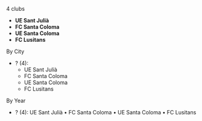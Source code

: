 4 clubs

- **UE Sant Julià**
- **FC Santa Coloma**
- **UE Santa Coloma**
- **FC Lusitans**




By City

- ? (4): 
  - UE Sant Julià 
  - FC Santa Coloma 
  - UE Santa Coloma 
  - FC Lusitans 




By Year

- ? (4):   UE Sant Julià • FC Santa Coloma • UE Santa Coloma • FC Lusitans


